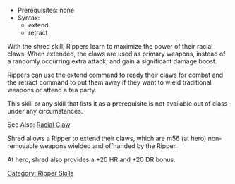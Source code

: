 -   Prerequisites: none
-   Syntax:
    -   extend
    -   retract

With the shred skill, Rippers learn to maximize the power of their
racial claws. When extended, the claws are used as primary weapons,
instead of a randomly occurring extra attack, and gain a significant
damage boost.

Rippers can use the extend command to ready their claws for combat and
the retract command to put them away if they want to wield traditional
weapons or attend a tea party.

This skill or any skill that lists it as a prerequisite is not available
out of class under any circumstances.

See Also: [Racial Claw](Racial_Claw "wikilink")

Shred allows a Ripper to extend their claws, which are m56 (at hero)
non-removable weapons wielded and offhanded by the Ripper.

At hero, shred also provides a +20 HR and +20 DR bonus.

[Category: Ripper Skills](Category:_Ripper_Skills "wikilink")
